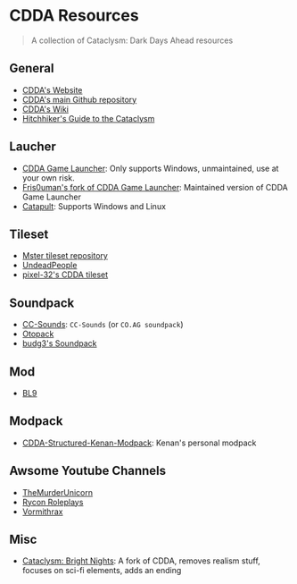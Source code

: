 # CDDA Resources 

> A collection of Cataclysm: Dark Days Ahead resources


## General

- [CDDA's Website](https://cataclysmdda.org/)
- [CDDA's main Github repository](https://github.com/CleverRaven/Cataclysm-DDA)
- [CDDA's Wiki](http://cddawiki.chezzo.com/cdda_wiki/index.php?title=Main_Page)
- [Hitchhiker's Guide to the Cataclysm](https://nornagon.github.io/cdda-guide/)

## Laucher
- [CDDA Game Launcher](https://github.com/remyroy/CDDA-Game-Launcher): Only supports Windows, unmaintained, use at your own risk.
- [Fris0uman's fork of CDDA Game Launcher](https://github.com/Fris0uman/CDDA-Game-Launcher): Maintained version of CDDA Game Launcher
- [Catapult](https://github.com/qrrk/Catapult): Supports Windows and Linux

## Tileset

- [Mster tileset repository](https://github.com/I-am-Erk/CDDA-Tilesets)
- [UndeadPeople](https://github.com/Theawesomeboophis/UndeadPeopleTileset)
- [pixel-32's CDDA tileset](https://github.com/pixel-32/CDDA-tileset)

## Soundpack

- [CC-Sounds](https://github.com/Fris0uman/CDDA-Soundpacks): `CC-Sounds` (or `CO.AG soundpack`)
- [Otopack](https://github.com/Kenan2000/Otopack-Mods-Updates)
- [budg3's Soundpack](https://github.com/budg3/CDDA-Soundpack)


## Mod

- [BL9](https://github.com/Kenan2000/BL9)

## Modpack

- [CDDA-Structured-Kenan-Modpack](https://github.com/Kenan2000/CDDA-Structured-Kenan-Modpack): Kenan's personal modpack

## Awsome Youtube Channels
- [TheMurderUnicorn](https://www.youtube.com/c/TheMurderUnicorn)
- [Rycon Roleplays](https://www.youtube.com/c/ryconroleplays)
- [Vormithrax](https://www.youtube.com/c/Vormithrax)

## Misc

- [Cataclysm: Bright Nights](https://github.com/cataclysmbnteam/Cataclysm-BN): A fork of CDDA, removes realism stuff, focuses on sci-fi elements, adds an ending
